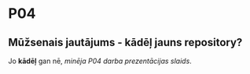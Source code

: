# P04
## Mūžsenais jautājums - kādēļ jauns repository?

Jo **kādēļ** gan nē, _minēja P04 darba prezentācijas slaids_.

